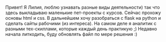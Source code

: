 Привет! Я Лилия, люблю узнавать разные виды деятельности) так что здесь выкладываю маленькие пет-проекты с курсов. 
Сейчас прохожу основы html и css. В дальнейшем хочу разобраться с flask на python и сделать сайты рабочими (из интереса).
На самом деле я аналитик с разными тех-скиллами, которые каждый день практикую ;) 
Недавно начала литкодить, буду обновлять файл по мере решения :)  
